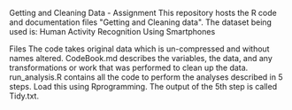 Getting and Cleaning Data - Assignment
This repository hosts the R code and documentation files "Getting and Cleaning data".
The dataset being used is: Human Activity Recognition Using Smartphones

Files
The code takes original data which is un-compressed and without names altered.
CodeBook.md describes the variables, the data, and any transformations or work that was performed to clean up the data.
run_analysis.R contains all the code to perform the analyses described in 5 steps. Load this using Rprogramming.
The output of the 5th step is called Tidy.txt.
